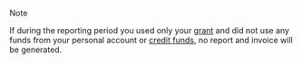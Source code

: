 > [!NOTE]
>
> If during the reporting period you used only your [grant](../concepts/bonus-account.md) and did not use any funds from your personal account or [credit funds](../concepts/credit-limit.md), no report and invoice will be generated.
>
